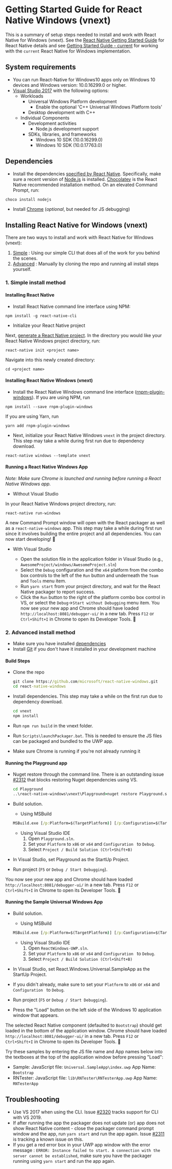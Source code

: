 # Getting Started Guide for React Native Windows (vnext)

This is a summary of setup steps needed to install and work with React Native for Windows (vnext). See the [React Native Getting Started Guide](http://facebook.github.io/react-native/docs/getting-started.html) for React Native details and see [Getting Started Guide - current](https://github.com/microsoft/react-native-windows/blob/master/current/docs/GettingStarted.md) for working with the `current` React Native for Windows implementation.

## System requirements
* You can run React-Native for Windows10 apps only on Windows 10 devices and Windows version: 10.0.16299.0 or higher.
* [Visual Studio 2017](https://www.visualstudio.com/downloads) with the following options:
  * Workloads
    * Universal Windows Platform development
      * Enable the optional 'C++ Universal Windows Platform tools'
    * Desktop development with C++
  * Individual Components
    * Development activities
      * Node.js development support
    * SDKs, libraries, and frameworks
      * Windows 10 SDK (10.0.16299.0)
      * Windows 10 SDK (10.0.17763.0)

## Dependencies
* Install the dependencies [specified by React Native](http://facebook.github.io/react-native/docs/getting-started.html#node-python2-jdk). Specifically, make sure a recent version of [Node.js](https://nodejs.org) is installed. [Chocolatey](https://chocolatey.org/) is the React Native recommended installation method. On an elevated Command Prompt, run:
```
choco install nodejs
```
* Install [Chrome](https://www.google.com/chrome/) (*optional*, but needed for JS debugging)

## Installing React Native for Windows (vnext)
There are two ways to install and work with React Native for Windows (vnext):
1. [Simple](#simple-install-method) : Using our simple CLI that does all of the work for you behind the scenes.
2. [Advanced](#advanced-install-method) : Manually by cloning the repo and running all install steps yourself.

### 1. Simple install method

#### Installing React Native

* Install React Native command line interface using NPM:
```
npm install -g react-native-cli
```
* Initialize your React Native project

Next, [generate a React Native project](http://facebook.github.io/react-native/docs/getting-started.html#creating-a-new-application). In the directory you would like your React Native Windows project directory, run:
```
react-native init <project name>
```
Navigate into this newly created directory:
```
cd <project name>
```

#### Installing React Native Windows (vnext)

* Install the React Native Windows command line interface ([rnpm-plugin-windows](https://www.npmjs.com/package/rnpm-plugin-windows)).
If you are using NPM, run
```
npm install --save rnpm-plugin-windows
```
If you are using Yarn, run
```
yarn add rnpm-plugin-windows
```

* Next, initialize your React Native Windows `vnext` in the project directory. This step may take a while during first run due to dependency download.
```
react-native windows --template vnext
```

#### Running a React Native Windows App

*Note: Make sure Chrome is launched and running before running a React Native Windows app.*

- Without Visual Studio

In your React Native Windows project directory, run:
```
react-native run-windows
```
A new Command Prompt window will open with the React packager as well as a `react-native-windows` app. This step may take a while during first run since it involves building the entire project and all dependencies. You can now start developing! :tada:

- With Visual Studio

   - Open the solution file in the application folder in Visual Studio (e.g., `AwesomeProject/windows/AwesomeProject.sln`)
   - Select the `Debug` configuration and the `x64` platform from the combo box controls to the left of the `Run` button and underneath the `Team` and `Tools` menu item.
   - Run `yarn start` from your project directory, and wait for the React Native packager to report success.
   - Click the `Run` button to the right of the platform combo box control in VS, or select the `Debug`->`Start without Debugging` menu item. You now see your new app and Chrome should have loaded `http://localhost:8081/debugger-ui/` in a new tab. Press `F12` or `Ctrl+Shift+I` in Chrome to open its Developer Tools. :tada:


### 2. Advanced install method

- Make sure you have installed [dependencies](#dependencies)
- Install [Git](https://git-scm.com/download/win) if you don't have it installed in your development machine

#### Build Steps	
* Clone the repo	
    ```cmd	
    git clone https://github.com/microsoft/react-native-windows.git	
    cd react-native-windows	
    ```	

* Install dependencies. This step may take a while on the first run due to dependency download.	
    ```cmd	
    cd vnext	
    npm install	
    ```	

* Run `npm run build` in the vnext folder.	

* Run `Scripts\launchPackager.bat`.	This is needed to ensure the JS files can be packaged and bundled to the UWP app.

* Make sure Chrome is running if you're not already running it

#### Running the Playground app
* Nuget restore through the command line. There is an outstanding issue [#2312](https://github.com/microsoft/react-native-windows/issues/2312) that blocks restoring Nuget dependencies using VS. 
    ```cmd
    cd Playground
    ..\react-native-windows\vnext\Playground>nuget restore Playground.sln -PackagesDirectory packages
    ```

* Build solution.
    * Using MSBuild	
    ```cmd	
    MSBuild.exe [/p:Platform=$(TargetPlatform)] [/p:Configuration=$(TargetConfiguration)]	
    ```	

    * Using Visual Studio IDE	
      1. Open `Playground.sln`.	
      2. Set your `Platform` to `x86` or `x64` and `Configuration ` to `Debug`.	
      3. Select `Project / Build Solution (Ctrl+Shift+B)`

* In Visual Studio, set Playground as the StartUp Project.		

* Run project (`F5` or `Debug / Start Debugging`).	

You now see your new app and Chrome should have loaded `http://localhost:8081/debugger-ui/` in a new tab. Press `F12` or `Ctrl+Shift+I` in Chrome to open its Developer Tools. :tada:

#### Running the Sample Universal Windows App	
* Build solution.	
    * Using MSBuild	
    ```cmd	
    MSBuild.exe [/p:Platform=$(TargetPlatform)] [/p:Configuration=$(TargetConfiguration)]	
    ```	

    * Using Visual Studio IDE	
      1. Open `ReactWindows-UWP.sln`.	
      2. Set your `Platform` to `x86` or `x64` and `Configuration ` to `Debug`.	
      3. Select `Project / Build Solution (Ctrl+Shift+B)`


* In Visual Studio, set React.Windows.Universal.SampleApp as the StartUp Project.	

* If you didn't already, make sure to set your `Platform` to `x86` or `x64` and `Configuration ` to `Debug`.	

* Run project (`F5` or `Debug / Start Debugging`).	

* Press the "Load" button on the left side of the Windows 10 application window that appears.	

 The selected React Native component (defaulted to `Bootstrap`) should get loaded in the bottom of the application window. Chrome should have loaded `http://localhost:8081/debugger-ui/` in a new tab. Press `F12` or `Ctrl+Shift+I` in Chrome to open its Developer Tools. :tada:	

 Try these samples by entering the JS file name and App names below into the textboxes at the top of the application window before pressing "Load":	
   - Sample: JavaScript file: `Universal.SampleApp\index.uwp` App Name: `Bootstrap`	
   - RNTester: JavaScript file: `lib\RNTester\RNTesterApp.uwp` App Name: `RNTesterApp`	
      
## Troubleshooting
* Use VS 2017 when using the CLI. Issue [#2320](https://github.com/microsoft/react-native-windows/issues/2320) tracks support for CLI with VS 2019.
* If after running the app the packager does not update (or) app does not show React Native content - close the packager command prompt window and the app, run `yarn start` and run the app again.  Issue [#2311](https://github.com/microsoft/react-native-windows/issues/2311) is tracking a known issue on this.
* If you get a red error box in your UWP app window with the error message : `ERROR: Instance failed to start. A connection with the server cannot be established`, make sure you have the packager running using `yarn start` and run the app again. 
